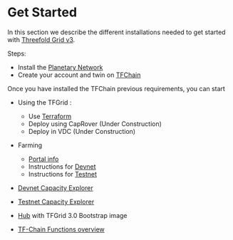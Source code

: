 # Get Started

In this section we describe the different installations needed to get started with [Threefold Grid v3](grid_home).

Steps:
- Install the [Planetary Network](grid3_planetary_network) 
- Create your account and twin on [TFChain](grid3_tfchain_init)

Once you have installed the TFChain previous requirements, you can start 

- Using the TFGrid :  
  - Use [Terraform](grid3_terraform_home)
  - Deploy using CapRover (Under Construction)
  - Deploy in VDC (Under Construction)

- Farming
  - [Portal info](grid3_tfchain_portal)
  - Instructions for [Devnet](create_farm_devnet)
  - Instructions for [Testnet](create_farm_testnet)

- [Devnet Capacity Explorer](https://explorer.tfchain.dev.threefold.io/)
- [Testnet Capacity Explorer](https://explorer.tfchain.test.threefold.io/)

- [Hub](https://dev.bootstrap.grid.tf) with TFGrid 3.0 Bootstrap image

- [TF-Chain Functions overview](grid3_functions_overview)
